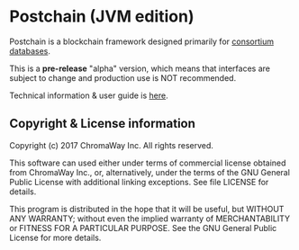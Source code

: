 # Postchain (JVM edition)

Postchain is a blockchain framework designed primarily for [consortium databases](https://chromaway.com/products/postchain/).

This is a **pre-release** "alpha" version, which means that interfaces 
are subject to change and production use is NOT recommended.

Technical information & user guide is
 [here](https://bitbucket.org/chromawallet/postchain2/wiki/QuickGuide).

## Copyright & License information

Copyright (c) 2017 ChromaWay Inc. All rights reserved.

This software can used either under terms of commercial license
obtained from ChromaWay Inc., or, alternatively, under the terms
of the GNU General Public License with additional linking exceptions.
See file LICENSE for details.

This program is distributed in the hope that it will be useful,
but WITHOUT ANY WARRANTY; without even the implied warranty of
MERCHANTABILITY or FITNESS FOR A PARTICULAR PURPOSE.  See the
GNU General Public License for more details.
